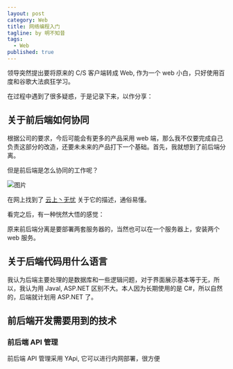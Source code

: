 ```yaml
---
layout: post
category: Web
title: 网络编程入门
tagline: by 明不知昔
tags: 
  - Web
published: true
---
```






领导突然提出要将原来的 C/S 客户端转成 Web, 作为一个 web 小白，只好使用百度和谷歌大法疯狂学习。

在过程中遇到了很多疑惑，于是记录下来，以作分享：

<!--more-->

## 关于前后端如何协同

根据公司的要求，今后可能会有更多的产品采用 web 端，那么我不仅要完成自己负责这部分的改造，还要未未来的产品打下一个基础。首先，我就想到了前后端分离。

但是前后端是怎么协同的工作呢？

![图片](https://images2018.cnblogs.com/blog/1384940/201809/1384940-20180902231016369-1580837558.jpg)

在网上找到了 [云上丶无忧](https://home.cnblogs.com/u/yunshangwuyou/) 关于它的描述，通俗易懂。

看完之后，有一种恍然大悟的感觉：

原来前后端分离是要部署两套服务器的，当然也可以在一个服务器上，安装两个 web 服务。



## 关于后端代码用什么语言

我认为后端主要处理的是数据库和一些逻辑问题，对于界面展示基本等于无，所以，我认为用 Javal, ASP.NET 区别不大。本人因为长期使用的是 C#，所以自然的，后端就计划用 ASP.NET 了。



## 前后端开发需要用到的技术

### 前后端 API 管理

前后端 API 管理采用 YApi, 它可以进行内网部署，很方便